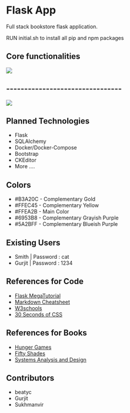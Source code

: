 Flask App
=========
Full stack bookstore flask application.

RUN initial.sh to install all pip and npm packages


## Core functionalities
![](https://github.com/Gurjit29/BookstoreApp/blob/master/app/static/bookstore.gif)
## --------------------------------
![](https://github.com/Gurjit29/BookstoreApp/blob/master/app/static/bookstore_working.gif)

Planned Technologies
--------------------

* Flask
* SQLAlchemy
* Docker/Docker-Compose
* Bootstrap
* CKEditor
* More ....

Colors
--------------------
* #B3A20C - Complementary Gold
* #FFEC45 - Complementary Yellow
* #FFEA2B - Main Color
* #6953B8 - Complementary Grayish Purple
* #5A2BFF - Complementary Blueish Purple

Existing Users
--------------------
* Smith | Password : cat
* Gurjit | Password : 1234

References for Code
-------------------
* [Flask MegaTutorial](https://blog.miguelgrinberg.com/post/the-flask-mega-tutorial-part-i-hello-world)
* [Markdown Cheatsheet](https://github.com/adam-p/markdown-here/wiki/Markdown-Cheatsheet)
* [W3schools](https://www.w3schools.com/bootstrap/default.asp)
* [30 Seconds of CSS](https://30-seconds.github.io/30-seconds-of-css/)

References for Books
--------------------
* [Hunger Games](https://www.goodreads.com/book/show/12091570-the-hunger-games)
* [Fifty Shades](https://www.amazon.ca/Fifty-Shades-Grey-L-James/dp/0345803485)
* [Systems Analysis and Design](https://play.google.com/store/books/details?id=s-mECwAAQBAJ&gl=ca&source=productsearch&utm_source=HA_Desktop_US&utm_medium=SEM&utm_campaign=PLA&pcampaignid=MKTAD0930BO1&gclid=Cj0KCQjw4qvlBRDiARIsAHme6ot7Zs2l2-sf3STs3JHgOSCkQLUOvzUQZSRcgDymAkU-YBcbDku2tD4aAiznEALw_wcB&gclsrc=aw.ds)

Contributors
------------
* beatyc
* Gurjit
* Sukhmanvir
